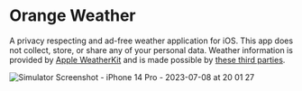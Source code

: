 # Orange Weather

A privacy respecting and ad-free weather application for iOS. This app does not collect, store, or share any of your personal data. Weather information is provided by [Apple WeatherKit](https://developer.apple.com/weatherkit/) and is made possible by [these third parties](https://developer.apple.com/weatherkit/data-source-attribution/).


![Simulator Screenshot - iPhone 14 Pro - 2023-07-08 at 20 01 27](https://github.com/harr1424/Orange-Weather/assets/84741727/19c394d2-becb-404a-b904-94e9a0047319)


